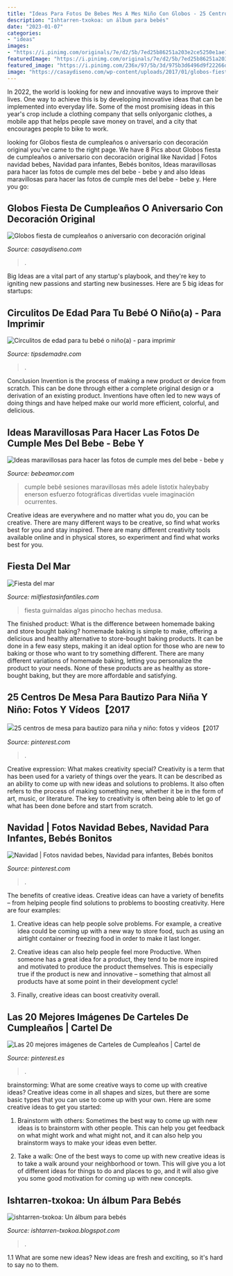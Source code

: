 ```yaml
---
title: "Ideas Para Fotos De Bebes Mes A Mes Niño Con Globos - 25 Centros De Mesa Para Bautizo Para Niña Y Niño: Fotos Y Vídeos【2017"
description: "Ishtarren-txokoa: un álbum para bebés"
date: "2023-01-07"
categories:
- "ideas"
images:
- "https://i.pinimg.com/originals/7e/d2/5b/7ed25b86251a203e2ce5250e1ae107f1.jpg"
featuredImage: "https://i.pinimg.com/originals/7e/d2/5b/7ed25b86251a203e2ce5250e1ae107f1.jpg"
featured_image: "https://i.pinimg.com/236x/97/5b/3d/975b3d6496d9f22266dc21edc6073e70--panel-camila.jpg"
image: "https://casaydiseno.com/wp-content/uploads/2017/01/globos-fiesta-cumpleanos-ninos-opciones-originales.jpg"
---
```



In 2022, the world is looking for new and innovative ways to improve their lives. One way to achieve this is by developing innovative ideas that can be implemented into everyday life. Some of the most promising ideas in this year's crop include a clothing company that sells onlyorganic clothes, a mobile app that helps people save money on travel, and a city that encourages people to bike to work.

	

		
looking for Globos fiesta de cumpleaños o aniversario con decoración original you've came to the right page. We have 8 Pics about Globos fiesta de cumpleaños o aniversario con decoración original like Navidad | Fotos navidad bebes, Navidad para infantes, Bebés bonitos, Ideas maravillosas para hacer las fotos de cumple mes del bebe - bebe y and also Ideas maravillosas para hacer las fotos de cumple mes del bebe - bebe y. Here you go:
		
    
## Globos Fiesta De Cumpleaños O Aniversario Con Decoración Original

<img loading=lazy src="https://casaydiseno.com/wp-content/uploads/2017/01/globos-fiesta-cumpleanos-ninos-opciones-originales.jpg" onerror="this.onerror=null;this.src='https://tse4.mm.bing.net/th?id=OIP.GnPTmZcUVaO2bX92-TglRQHaFj&amp;pid=15.1';" alt="Globos fiesta de cumpleaños o aniversario con decoración original">

_Source: casaydiseno.com_

>. 

	

Big Ideas are a vital part of any startup's playbook, and they're key to igniting new passions and starting new businesses. Here are 5 big ideas for startups: 

    
## Circulitos De Edad Para Tu Bebé O Niño(a) - Para Imprimir

<img loading=lazy src="https://tipsdemadre.com/wp-content/uploads/2015/09/circulo_nina01_mes.jpg" onerror="this.onerror=null;this.src='https://tse2.mm.bing.net/th?id=OIP.RxW-RlXLxBL52lJqXSl5WgHaJl&amp;pid=15.1';" alt="Circulitos de edad para tu bebé o niño(a) - para imprimir">

_Source: tipsdemadre.com_

>. 

	

Conclusion
Invention is the process of making a new product or device from scratch. This can be done through either a complete original design or a derivation of an existing product. Inventions have often led to new ways of doing things and have helped make our world more efficient, colorful, and delicious.

    
## Ideas Maravillosas Para Hacer Las Fotos De Cumple Mes Del Bebe - Bebe Y

<img loading=lazy src="https://bebeamor.com/wp-content/uploads/2018/12/ideas-para-recordar-cumple-mes-bebe.jpg" onerror="this.onerror=null;this.src='https://tse3.mm.bing.net/th?id=OIP.NPbF3VKNPVPtnHycxtnyTAHaHa&amp;pid=15.1';" alt="Ideas maravillosas para hacer las fotos de cumple mes del bebe - bebe y">

_Source: bebeamor.com_

>cumple bebê sesiones maravillosas mês adele listotix haleybaby enerson esfuerzo fotográficas divertidas vuele imaginación ocurrentes. 

	

Creative ideas are everywhere and no matter what you do, you can be creative. There are many different ways to be creative, so find what works best for you and stay inspired. There are many different creativity tools available online and in physical stores, so experiment and find what works best for you.

    
## Fiesta Del Mar

<img loading=lazy src="https://www.milfiestasinfantiles.com/wp-content/uploads/2012/11/fiesta-mar-decoracion.jpg" onerror="this.onerror=null;this.src='https://tse1.mm.bing.net/th?id=OIP.cEHsQZ9tAtOmYfIh5cKKcwAAAA&amp;pid=15.1';" alt="Fiesta del mar">

_Source: milfiestasinfantiles.com_

>fiesta guirnaldas algas pinocho hechas medusa. 

	

The finished product: What is the difference between homemade baking and store bought baking?
homemade baking is simple to make, offering a delicious and healthy alternative to store-bought baking products. It can be done in a few easy steps, making it an ideal option for those who are new to baking or those who want to try something different. There are many different variations of homemade baking, letting you personalize the product to your needs. None of these products are as healthy as store-bought baking, but they are more affordable and satisfying.

    
## 25 Centros De Mesa Para Bautizo Para Niña Y Niño: Fotos Y Vídeos【2017

<img loading=lazy src="https://i.pinimg.com/originals/7e/d2/5b/7ed25b86251a203e2ce5250e1ae107f1.jpg" onerror="this.onerror=null;this.src='https://tse3.mm.bing.net/th?id=OIP.SBlIsd15vyxU-fok0llh1gAAAA&amp;pid=15.1';" alt="25 centros de mesa para bautizo para niña y niño: fotos y vídeos【2017">

_Source: pinterest.com_

>. 

	

Creative expression: What makes creativity special?
Creativity is a term that has been used for a variety of things over the years. It can be described as an ability to come up with new ideas and solutions to problems. It also often refers to the process of making something new, whether it be in the form of art, music, or literature. The key to creativity is often being able to let go of what has been done before and start from scratch.

    
## Navidad | Fotos Navidad Bebes, Navidad Para Infantes, Bebés Bonitos

<img loading=lazy src="https://i.pinimg.com/originals/f8/60/6b/f8606b6fa9bd362b619842c17c85a0fa.jpg" onerror="this.onerror=null;this.src='https://tse4.mm.bing.net/th?id=OIP.e3OWdg9O94yb9kJtX0m4AAAAAA&amp;pid=15.1';" alt="Navidad | Fotos navidad bebes, Navidad para infantes, Bebés bonitos">

_Source: pinterest.com_

>. 

	

The benefits of creative ideas.
Creative ideas can have a variety of benefits – from helping people find solutions to problems to boosting creativity. Here are four examples:
1. Creative ideas can help people solve problems. For example, a creative idea could be coming up with a new way to store food, such as using an airtight container or freezing food in order to make it last longer.

2. Creative ideas can also help people feel more Productive. When someone has a great idea for a product, they tend to be more inspired and motivated to produce the product themselves. This is especially true if the product is new and innovative – something that almost all products have at some point in their development cycle!

3. Finally, creative ideas can boost creativity overall.

    
## Las 20 Mejores Imágenes De Carteles De Cumpleaños | Cartel De

<img loading=lazy src="https://i.pinimg.com/236x/97/5b/3d/975b3d6496d9f22266dc21edc6073e70--panel-camila.jpg" onerror="this.onerror=null;this.src='https://tse1.mm.bing.net/th?id=OIP.Sb7zrOd2eziQCENnN9cERgAAAA&amp;pid=15.1';" alt="Las 20 mejores imágenes de Carteles de Cumpleaños | Cartel de">

_Source: pinterest.es_

>. 

	

brainstorming: What are some creative ways to come up with creative ideas?
Creative ideas come in all shapes and sizes, but there are some basic types that you can use to come up with your own. Here are some creative ideas to get you started:
1. Brainstorm with others: Sometimes the best way to come up with new ideas is to brainstorm with other people. This can help you get feedback on what might work and what might not, and it can also help you brainstorm ways to make your ideas even better.

2. Take a walk: One of the best ways to come up with new creative ideas is to take a walk around your neighborhood or town. This will give you a lot of different ideas for things to do and places to go, and it will also give you some good motivation for coming up with new concepts.


    
## Ishtarren-txokoa: Un álbum Para Bebés

<img loading=lazy src="http://4.bp.blogspot.com/-F7O6XP6EUds/Uj9FWIOqXXI/AAAAAAAAAJM/LvK3aLGxssE/s1600/IMGP3142.JPG" onerror="this.onerror=null;this.src='https://tse3.mm.bing.net/th?id=OIP._YUGsIOJsTmp31EBw4LjvgHaFj&amp;pid=15.1';" alt="ishtarren-txokoa: Un álbum para bebés">

_Source: ishtarren-txokoa.blogspot.com_

>. 

	

1.1 What are some new ideas?
New ideas are fresh and exciting, so it's hard to say no to them.

